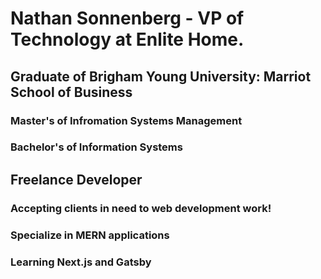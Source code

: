 # Nathan Sonnenberg - VP of Technology at Enlite Home.

## Graduate of Brigham Young University: Marriot School of Business
### Master's of Infromation Systems Management
### Bachelor's of Information Systems

## Freelance Developer
### Accepting clients in need to web development work!
### Specialize in MERN applications
### Learning Next.js and Gatsby
